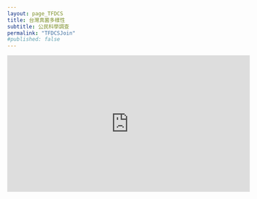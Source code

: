 ```yaml
---
layout: page_TFDCS
title: 台灣真菌多樣性
subtitle: 公民科學調查
permalink: "TFDCSJoin"
#published: false
---
```

<iframe width="560" height="315" src="https://www.youtube.com/embed/ki4eo8N8Ptc" frameborder="0" allow="autoplay; encrypted-media" allowfullscreen></iframe>
